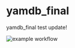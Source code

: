 # yamdb_final
yamdb_final test update!

![example workflow](https://github.com/arche-ma/yamdb_final/actions/workflows/yamdb_workflow.yml/badge.svg)
